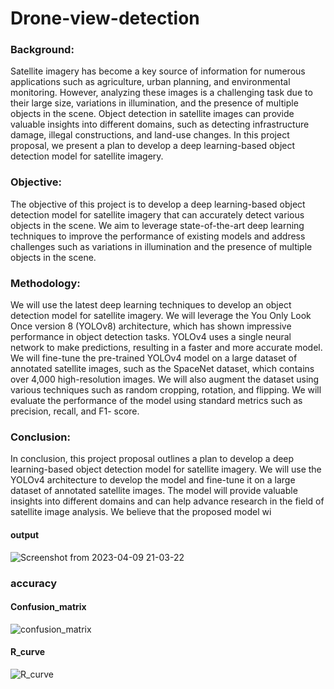 # Drone-view-detection
### Background:
Satellite imagery has become a key source of information for numerous applications
such as agriculture, urban planning, and environmental monitoring. However, analyzing
these images is a challenging task due to their large size, variations in illumination, and
the presence of multiple objects in the scene. Object detection in satellite images can
provide valuable insights into different domains, such as detecting infrastructure
damage, illegal constructions, and land-use changes. In this project proposal, we
present a plan to develop a deep learning-based object detection model for satellite
imagery.

### Objective:
The objective of this project is to develop a deep learning-based object detection model
for satellite imagery that can accurately detect various objects in the scene. We aim to
leverage state-of-the-art deep learning techniques to improve the performance of
existing models and address challenges such as variations in illumination and the
presence of multiple objects in the scene.

### Methodology:
We will use the latest deep learning techniques to develop an object detection model for
satellite imagery. We will leverage the You Only Look Once version 8 (YOLOv8)
architecture, which has shown impressive performance in object detection tasks.
YOLOv4 uses a single neural network to make predictions, resulting in a faster and
more accurate model. We will fine-tune the pre-trained YOLOv4 model on a large
dataset of annotated satellite images, such as the SpaceNet dataset, which contains
over 4,000 high-resolution images. We will also augment the dataset using various
techniques such as random cropping, rotation, and flipping. We will evaluate the performance of the model using standard metrics such as precision, recall, and F1-
score.

### Conclusion:
In conclusion, this project proposal outlines a plan to develop a deep learning-based
object detection model for satellite imagery. We will use the YOLOv4 architecture to
develop the model and fine-tune it on a large dataset of annotated satellite images. The
model will provide valuable insights into different domains and can help advance
research in the field of satellite image analysis. We believe that the proposed model wi

#### output
![Screenshot from 2023-04-09 21-03-22](https://user-images.githubusercontent.com/63622300/230791782-542c9d3a-1f04-476e-921d-fc8064337233.png)

### accuracy
#### Confusion_matrix
![confusion_matrix](https://user-images.githubusercontent.com/63622300/230791922-ff5490ce-42f5-4222-9216-d64ec82da108.png)
#### R_curve
![R_curve](https://user-images.githubusercontent.com/63622300/230791989-5b9a133e-96a1-4e52-809e-1fcb83737db0.png)
